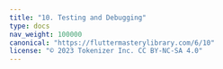 ```yaml
---
title: "10. Testing and Debugging"
type: docs
nav_weight: 100000
canonical: "https://fluttermasterylibrary.com/6/10"
license: "© 2023 Tokenizer Inc. CC BY-NC-SA 4.0"
---
```

